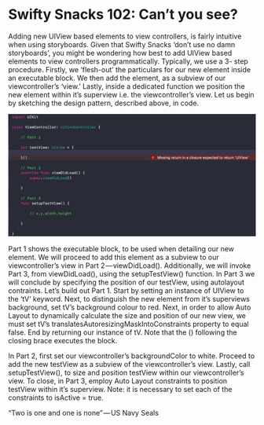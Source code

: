 <html>

<body>
<h1>Swifty Snacks 102: Can’t you see?</h1>

Adding new UIView based elements to view controllers, is fairly intuitive when using storyboards.
Given that Swifty Snacks ‘don’t use no damn storyboards’, you might be wondering how best to add UIView based elements to view controllers programmatically.
Typically, we use a 3- step procedure. Firstly, we ‘flesh-out’ the particulars for our new element inside an executable block. We then add the element, as a subview of our viewcontroller’s ‘view.’ Lastly, inside a dedicated function we position the new element within it’s superview i.e. the viewcontroller’s view.
Let us begin by sketching the design pattern, described above, in code.

<img src="Swifty Snacks 102/image1.png">

Part 1 shows the executable block, to be used when detailing our new element. We will proceed to add this element as a subview to our viewcontroller’s view in Part 2 — viewDidLoad(). Additionally, we will invoke Part 3, from viewDidLoad(), using the setupTestView() function. In Part 3 we will conclude by specifying the position of our testView, using autolayout contraints.
Let’s build out Part 1. Start by setting an instance of UIView to the ‘tV’ keyword. Next, to distinguish the new element from it’s superviews background, set tV’s background colour to red. Next, in order to allow Auto Layout to dynamically calculate the size and position of our new view, we must set tV’s translatesAutoresizingMaskIntoConstraints property to equal false. End by returning our instance of tV. Note that the () following the closing brace executes the block.



In Part 2, first set our viewcontroller’s backgroundColor to white. Proceed to add the new testView as a subview of the viewcontroller’s view. Lastly, call setupTestView(), to size and position testView within our viewcontroller’s view.
To close, in Part 3, employ Auto Layout constraints to position testView within it’s superview. Note: it is necessary to set each of the constraints to isActive = true.



“Two is one and one is none” — US Navy Seals
</body>
</html>
